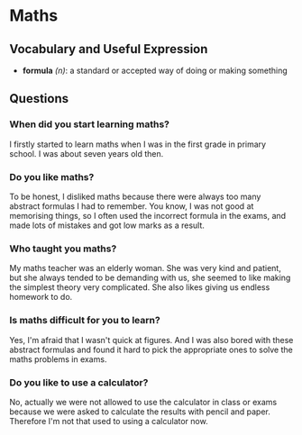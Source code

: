 # Maths
## Vocabulary and Useful Expression
* **formula** *(n)*: a standard or accepted way of doing or making something
## Questions
### When did you start learning maths? 
I firstly started to learn maths when I was in the first grade in primary school. I was about seven years old then.
### Do you like maths? 
To be honest, I disliked maths because there were always too many abstract formulas I had to remember. You know, I was not good at memorising things, so I often used the incorrect formula in the exams, and made lots of mistakes and got low marks as a result.
### Who taught you maths? 
My maths teacher was an elderly woman. She was very kind and patient, but she always tended to be demanding with us, she seemed to like making the simplest theory very complicated. She also likes giving us endless homework to do.
### Is maths difficult for you to learn? 
Yes, I'm afraid that I wasn't quick at figures. And I was also bored with these abstract formulas and found it hard to pick the appropriate ones to solve the maths problems in exams.
### Do you like to use a calculator? 
No, actually we were not allowed to use the calculator in class or exams because we were asked to calculate the results with pencil and paper. Therefore I'm not that used to using a calculator now.
